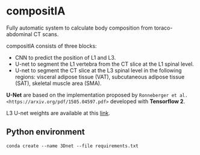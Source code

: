 # compositIA

Fully automatic system to calculate body composition from toraco-abdominal CT scans.

compositIA consists of three blocks:

* CNN to predict the position of L1 and L3.
* U-net to segment the L1 vertebra from the CT slice at the L1 spinal level.
* U-net to segment the CT slice at the L3 spinal level in the following regions: visceral adipose tissue (VAT), subcutaneous adipose tissue (SAT), skeletal muscle area (SMA).

**U-Net** are based on the implementation proposed by `Ronneberger et al. <https://arxiv.org/pdf/1505.04597.pdf>` developed with **Tensorflow 2**. 

L3 U-net weights are available at this [link](https://drive.google.com/file/d/1wUEumfrXRGFBlY6pT9z1NB1Eg9_Ni2UT/view?usp=share_link).

## Python environment

```
conda create --name 3Dnet --file requirements.txt
```
